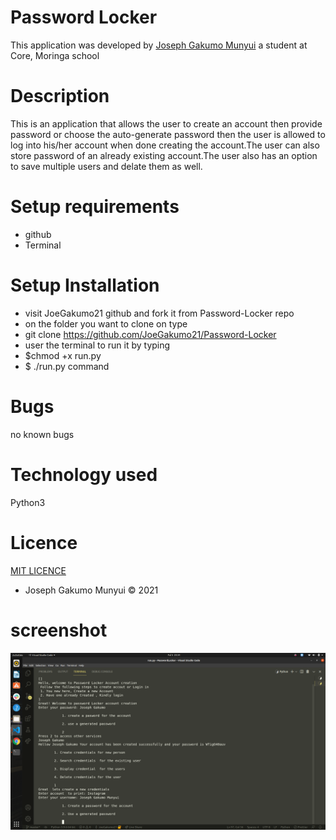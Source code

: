 # Password Locker
This application was developed by <a href="#">Joseph Gakumo Munyui</a> a student at Core, Moringa school
# Description
This is an application that allows the user to create an account then provide password or choose the auto-generate password then the user is allowed to log into his/her account when done creating the account.The user can also store password of an already existing account.The user also has an option to save multiple users and delate them as well.
# Setup requirements
* github
* Terminal
# Setup Installation
* visit JoeGakumo21 github and fork it from Password-Locker repo
* on the folder you want to clone on type 
* git clone https://github.com/JoeGakumo21/Password-Locker
* user the terminal to run it by typing
* $chmod +x run.py
* $ ./run.py command

# Bugs
no known bugs
# Technology used
Python3
# Licence
<a href=" https://choosealicense.com/licenses/mit/">MIT LICENCE</a>
* Joseph Gakumo Munyui &copy; 2021
# screenshot
<img src="python.png">